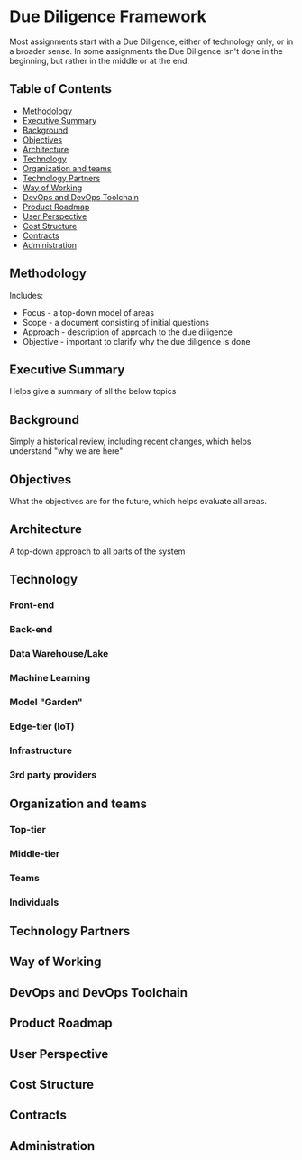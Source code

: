 # Due Diligence Framework

Most assignments start with a Due Diligence, either of technology only, or in a broader sense. In some assignments the Due Diligence isn't done in the beginning, but rather in the middle or at the end. 

## Table of Contents
- [Methodology](#methodology)
- [Executive Summary](#executive-summary)
- [Background](#background)
- [Objectives](#objectives)
- [Architecture](#architecture)
- [Technology](#technology)
- [Organization and teams](#organization-and-teams)
- [Technology Partners](#technology-partners)
- [Way of Working](#way-of-working)
- [DevOps and DevOps Toolchain](#devops-and-devops-toolchain)
- [Product Roadmap](#product-roadmap)
- [User Perspective](#user-perspective)
- [Cost Structure](#cost-structure)
- [Contracts](#contracts)
- [Administration](#administration)

## Methodology 

Includes: 
- Focus - a top-down model of areas 
- Scope - a document consisting of initial questions 
- Approach - description of approach to the due diligence 
- Objective - important to clarify why the due diligence is done 

## Executive Summary 

Helps give a summary of all the below topics  

## Background 

Simply a historical review, including recent changes, which helps understand "why we are here"  

## Objectives 

What the objectives are for the future, which helps evaluate all areas.  

## Architecture 

A top-down approach to all parts of the system 

## Technology 

### Front-end 

### Back-end 

### Data Warehouse/Lake 

### Machine Learning 

### Model "Garden"

### Edge-tier (IoT) 

### Infrastructure

### 3rd party providers 

## Organization and teams 

### Top-tier 

### Middle-tier

### Teams 

### Individuals


## Technology Partners 

## Way of Working 

## DevOps and DevOps Toolchain

## Product Roadmap 

## User Perspective 

## Cost Structure 

## Contracts 

## Administration

